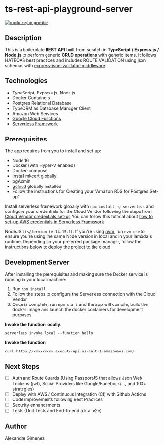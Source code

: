 # ts-rest-api-playground-server

[![code style: prettier](https://img.shields.io/badge/code_style-prettier-ff69b4.svg?style=flat-square)](https://github.com/prettier/prettier)

## Description

This is a boilerplate **REST API** built from scratch in **TypeScript / Express.js / Node.js** to perform generic **CRUD operations** with generic items. It follows HATEOAS best practices and includes ROUTE VALIDATION using json schemas with [express-json-validator-middleware](https://www.npmjs.com/package/express-json-validator-middleware).

## Technologies

- TypeScript, Express.js, Node.js
- Docker Containers
- Postgres Relational Database
- TypeORM as Database Manager Client
- Amazon Web Services
- [Google Cloud Functions](https://cloud.google.com/functions/)
- [Serverless Framework](https://github.com/serverless/serverless)

## Prerequisites

The app requires from you to install and set-up:

- Node 16
- Docker (with Hyper-V enabled)
- Docker-compose
- Install mkcert globally
- pgAdmin
- [gcloud](https://cloud.google.com/sdk/docs/install) globally installed
- Follow the instructions for Creating your "Amazon RDS for Postgres Set-up"

Install serverless framework globally with `npm install -g serverless` and configure your credentials for the Cloud Vendor following the steps from [Cloud Vendor credentials set-up](#Cloud%20Vendor%20credentials%20set-up)
You can follow this tutorial about [how to set-up AWS credentials in Serverless Framework](https://www.youtube.com/watch?v=KngM5bfpttA)

NodeJS `lts/fermium (v.14.15.0)`. If you're using [nvm](https://github.com/nvm-sh/nvm), run `nvm use` to ensure you're using the same Node version in local and in your lambda's runtime.
Depending on your preferred package manager, follow the instructions below to deploy the project to the cloud

<!--

# Cloud Vendor credentials set-up

1. Run `gcloud auth application-default login` to login in Google Cloud -->

## Development Server

After installing the prerequisites and making sure the Docker service is running in your local machine:

1. Run `npm install`
2. Follow the steps to configure the Serverless connection with the Cloud Vendor
3. Once is complete, run `npm start` and the app will compile, build the docker image and launch the docker containers for development purposes

**Invoke the function locally.**

```
serverless invoke local --function hello
```

**Invoke the function**

```
curl https://xxxxxxxxx.execute-api.us-east-1.amazonaws.com/
```

## Next Steps

- [ ] Auth and Route Guards (Using PassportJS that allows Json Web Tockens (jwt), Social Providers like Google/Facebook/..., and 100+ strategies)
- [ ] Deploy with AWS / Continuous Integration (CI) with Github Actions
- [ ] Code improvements following Best Practices
- [ ] Security enhancements
- [ ] Tests (Unit Tests and End-to-end a.k.a. e2e)

## Author

Alexandre Gimenez
